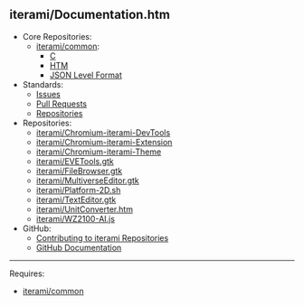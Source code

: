 iterami/Documentation.htm
-------------------------

* Core Repositories:
  * [iterami/common](https://github.com/iterami/Documentation.htm/blob/gh-pages/common/README.md):
    * [C](https://github.com/iterami/Documentation.htm/blob/gh-pages/common/guides/c.md)
    * [HTM](https://github.com/iterami/Documentation.htm/blob/gh-pages/common/guides/htm.md)
    * [JSON Level Format](https://github.com/iterami/Documentation.htm/blob/gh-pages/common/guides/json.md)
* Standards:
  * [Issues](https://github.com/iterami/Documentation.htm/blob/gh-pages/standards/issues.md)
  * [Pull Requests](https://github.com/iterami/Documentation.htm/blob/gh-pages/standards/pull-requests.md)
  * [Repositories](https://github.com/iterami/Documentation.htm/blob/gh-pages/standards/repositories.md)
* Repositories:
  * [iterami/Chromium-iterami-DevTools](https://github.com/iterami/Documentation.htm/blob/gh-pages/repositories/chromium-iterami-devtools.md)
  * [iterami/Chromium-iterami-Extension](https://github.com/iterami/Documentation.htm/blob/gh-pages/repositories/chromium-iterami-extension.md)
  * [iterami/Chromium-iterami-Theme](https://github.com/iterami/Documentation.htm/blob/gh-pages/repositories/chromium-iterami-theme.md)
  * [iterami/EVETools.gtk](https://github.com/iterami/Documentation.htm/blob/gh-pages/repositories/evetools-gtk.md)
  * [iterami/FileBrowser.gtk](https://github.com/iterami/Documentation.htm/blob/gh-pages/repositories/filebrowser-gtk.md)
  * [iterami/MultiverseEditor.gtk](https://github.com/iterami/Documentation.htm/blob/gh-pages/repositories/multiverseeditor-gtk.md)
  * [iterami/Platform-2D.sh](https://github.com/iterami/Documentation.htm/blob/gh-pages/repositories/platform-2d-sh.md)
  * [iterami/TextEditor.gtk](https://github.com/iterami/Documentation.htm/blob/gh-pages/repositories/texteditor-gtk.md)
  * [iterami/UnitConverter.htm](https://github.com/iterami/Documentation.htm/blob/gh-pages/repositories/unitconverter-htm.md)
  * [iterami/WZ2100-AI.js](https://github.com/iterami/Documentation.htm/blob/gh-pages/repositories/wz2100-ai-js.md)
* GitHub:
  * [Contributing to iterami Repositories](https://github.com/iterami/Documentation.htm/blob/gh-pages/CONTRIBUTING.md)
  * [GitHub Documentation](https://github.com/iterami/Documentation.htm/blob/gh-pages/github/README.md)

---

Requires:
* [iterami/common](https://github.com/iterami/common)
